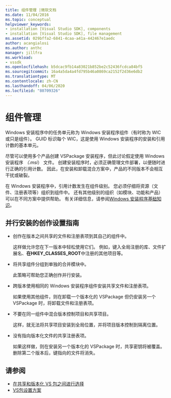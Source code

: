```yaml
---
title: 组件管理 |微软文档
ms.date: 11/04/2016
ms.topic: conceptual
helpviewer_keywords:
- installation [Visual Studio SDK], components
- installation [Visual Studio SDK], file management
ms.assetid: 029bffa2-6841-4caa-a41a-442467e1aedc
author: acangialosi
ms.author: anthc
manager: jillfra
ms.workload:
- vssdk
ms.openlocfilehash: b5dcac9fb14a83021b852be2c52436fcdca84bf5
ms.sourcegitcommit: 16a4a5da4a4fd795b46a0869ca2152f2d36e6db2
ms.translationtype: MT
ms.contentlocale: zh-CN
ms.lasthandoff: 04/06/2020
ms.locfileid: "80709326"
---
```

# <a name="component-management"></a>组件管理
Windows 安装程序中的任务单元称为 Windows 安装程序组件（有时称为 WIC 或只是组件）。 GUID 标识每个 WIC，这是使用 Windows 安装程序的安装和引用计数的基本单元。

 尽管可以使用多个产品创建 VSPackage 安装程序，但此讨论假定使用 Windows 安装程序 *（.msi*） 文件。 创建安装程序时，必须正确管理文件部署，以便随时进行正确的引用计数。 因此，在安装和卸载混合方案中，产品的不同版本不会相互干扰或破裂。

 在 Windows 安装程序中，引用计数发生在组件级别。 您必须仔细将资源（文件、注册表项等）组织到组件中。 还有其他级别的组织（如模块、功能和产品）可以在不同方案中提供帮助。 有关详细信息，请参阅[Windows 安装程序基础知识](../../extensibility/internals/windows-installer-basics.md)。

## <a name="guidelines-of-authoring-setup-for-side-by-side-installation"></a>并行安装的创作设置指南

- 创作在版本之间共享的文件和注册表项到其自己的组件中。

     这样做允许您在下一版本中轻松使用它们。 例如，键入全局注册的库、文件扩展名、**在HKEY_CLASSES_ROOT**中注册的其他项目等。

- 将共享组件分组到单独的合并模块中。

     此策略可帮助您正确创作并行安装。

- 跨版本使用相同的 Windows 安装程序组件安装共享文件和注册表项。

     如果使用其他组件，则在卸载一个版本化的 VSPackage 但仍安装另一个 VSPackage 时，将卸载文件和注册表项。

- 不要在同一组件中混合版本控制项目和共享项目。

     这样，就无法将共享项目安装到全局位置，并将项目版本控制到隔离位置。

- 没有指向版本化文件的共享注册表项。

     如果这样做，则在安装另一个版本化的 VSPackage 时，共享密钥将被覆盖。 删除第二个版本后，键指向的文件将消失。

## <a name="see-also"></a>请参阅
- [在共享和版本化 VS 包之间进行选择](../../extensibility/choosing-between-shared-and-versioned-vspackages.md)
- [VS包设置方案](../../extensibility/internals/vspackage-setup-scenarios.md)
